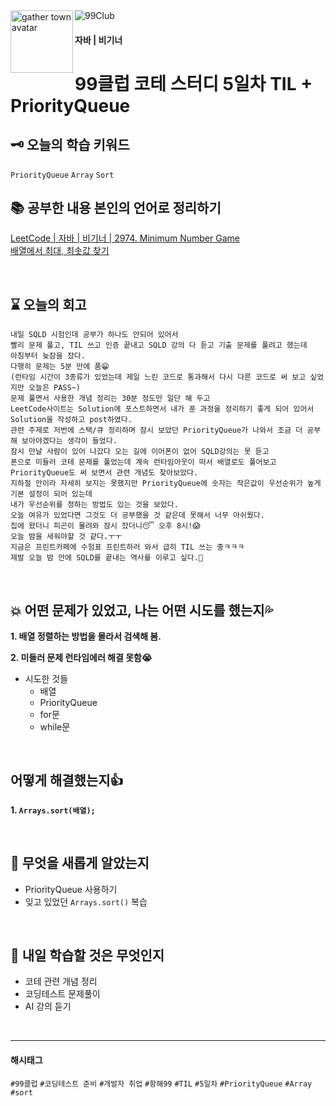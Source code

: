 <img src="https://github.com/MinjuKang727/private/blob/main/I'm%20Super%20Junior/data/99club.png" alt="99Club">
<img src="https://github.com/MinjuKang727/private/blob/main/I'm%20Super%20Junior/data/flip.gif" alt="gather town avatar" width="100px" align="left">

#### 자바 | 비기너
# 99클럽 코테 스터디 5일차 TIL + PriorityQueue

## 🗝 오늘의 학습 키워드
`PriorityQueue` `Array` `Sort`
<br>
## 📚 공부한 내용 본인의 언어로 정리하기
[LeetCode | 자바 | 비기너 | 2974. Minimum Number Game](https://github.com/MinjuKang727/I_am_Super_Junior/blob/7c4654c0daa3d1749d5a204bdd793aae9bcdbba0/99%20Club/Problem_Solving/%5BBegginer%5DMinimum_Number_Game.md)  
[배열에서 최대, 최솟값 찾기](https://github.com/MinjuKang727/Java/blob/main/markdown/How_to_find_MIN_MAX_elt_in_Array_sort.md)

<br>

## ⌛ 오늘의 회고
```
내일 SQLD 시험인데 공부가 하나도 안되어 있어서
빨리 문제 풀고, TIL 쓰고 인증 끝내고 SQLD 강의 다 듣고 기출 문제를 풀려고 했는데
아침부터 늦잠을 잤다.
다행히 문제는 5분 만에 품😁
(런타임 시간이 3종류가 있었는데 제일 느린 코드로 통과해서 다시 다른 코드로 써 보고 싶었지만 오늘은 PASS~)
문제 풀면서 사용한 개념 정리는 30분 정도만 일단 해 두고
LeetCode사이트는 Solution에 포스트하면서 내가 푼 과정을 정리하기 좋게 되어 있어서
Solution을 작성하고 post하였다.
관련 주제로 저번에 스택/큐 정리하며 잠시 보았던 PriorityQueue가 나와서 조금 더 공부해 보아야겠다는 생각이 들었다.
잠시 만날 사람이 있어 나갔다 오는 길에 이어폰이 없어 SQLD강의는 못 듣고
폰으로 미들러 코테 문제를 풀었는데 계속 런타임아웃이 떠서 배열로도 풀어보고 PriorityQueue도 써 보면서 관련 개념도 찾아보았다.
지하철 안이라 자세히 보지는 못했지만 PriorityQueue에 숫자는 작은값이 우선순위가 높게 기본 설정이 되어 있는데
내가 우선순위를 정하는 방법도 있는 것을 보았다.
오늘 여유가 있었다면 그것도 더 공부했을 것 같은데 못해서 너무 아쉬웠다.
집에 왔더니 피곤이 몰려와 잠시 잤더니😴 오후 8시!😱
오늘 밤을 새워야할 것 같다.ㅜㅜ
지금은 프린트카페에 수험표 프린트하러 와서 급히 TIL 쓰는 중ㅋㅋㅋ
제발 오늘 밤 안에 SQLD를 끝내는 역사를 이루고 싶다.🙏
```

<br>

## 💥 어떤 문제가 있었고, 나는 어떤 시도를 했는지💦  
**1. 배열 정렬하는 방법을 몰라서 검색해 봄.**

**2. 미들러 문제 런타임에러 해결 못함😭**
- 시도한 것들
  - 배열
  - PriorityQueue
  - for문
  - while문

<br>

## 어떻게 해결했는지👍  
**1. `Arrays.sort(배열);`**

<br>

## 💬 무엇을 새롭게 알았는지  
- PriorityQueue 사용하기
- 잊고 있었던 `Arrays.sort()` 복습
<br>

## 💭 내일 학습할 것은 무엇인지
- 코테 관련 개념 정리
- 코딩테스트 문제풀이
- AI 강의 듣기

<br>

---
#### 해시태그
`#99클럽` `#코딩테스트 준비` `#개발자 취업` `#항해99` `#TIL` `#5일차` `#PriorityQueue` `#Array` `#sort`
